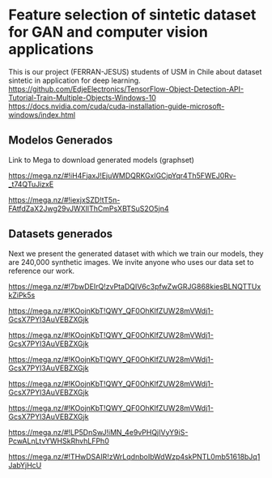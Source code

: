 # Feature selection of sintetic dataset for GAN and computer vision applications
This is our project (FERRAN-JESUS) students of USM in Chile about dataset sintetic in application for deep learning.
https://github.com/EdjeElectronics/TensorFlow-Object-Detection-API-Tutorial-Train-Multiple-Objects-Windows-10
https://docs.nvidia.com/cuda/cuda-installation-guide-microsoft-windows/index.html

## Modelos Generados
Link to Mega to download generated models (graphset)

https://mega.nz/#!iH4FjaxJ!EjuWMDQRKGxlGCjpYqr4Th5FWEJ0Rv-_t74QTuJizxE

https://mega.nz/#!iexjxSZD!tT5n-FAtfdZaX2Jwg29vJWXIlThCmPsXBTSuS2O5jn4

## Datasets generados
Next we present the generated dataset with which we train our models, they are 240,000 synthetic images. We invite anyone who uses our data set to reference our work.

https://mega.nz/#!7bwDEIrQ!zvPtaDQIV6c3pfwZwGRJG868kiesBLNQTTUxkZiPk5s

https://mega.nz/#!KOojnKbT!QWY_QF0OhKlfZUW28mVWdj1-GcsX7PYl3AuVEBZXGjk

https://mega.nz/#!KOojnKbT!QWY_QF0OhKlfZUW28mVWdj1-GcsX7PYl3AuVEBZXGjk

https://mega.nz/#!KOojnKbT!QWY_QF0OhKlfZUW28mVWdj1-GcsX7PYl3AuVEBZXGjk

https://mega.nz/#!KOojnKbT!QWY_QF0OhKlfZUW28mVWdj1-GcsX7PYl3AuVEBZXGjk

https://mega.nz/#!KOojnKbT!QWY_QF0OhKlfZUW28mVWdj1-GcsX7PYl3AuVEBZXGjk

https://mega.nz/#!LP5DnSwJ!iMN_4e9vPHQjIVyY9iS-PcwALnLtvYWHSkRhvhLFPh0

https://mega.nz/#!THwDSAIR!zWrLqdnboIbWdWzp4skPNTL0mb51618bJq1JabYjHcU
